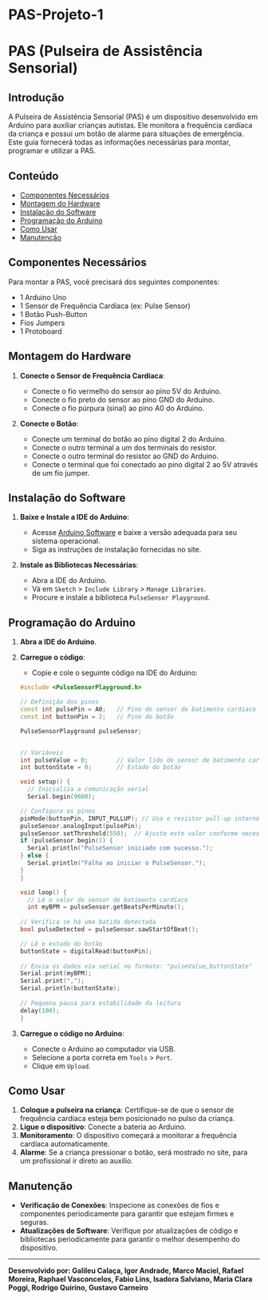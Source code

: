 # PAS-Projeto-1
# PAS (Pulseira de Assistência Sensorial)

## Introdução
A Pulseira de Assistência Sensorial (PAS) é um dispositivo desenvolvido em Arduino para auxiliar crianças autistas. Ele monitora a frequência cardíaca da criança e possui um botão de alarme para situações de emergência. Este guia fornecerá todas as informações necessárias para montar, programar e utilizar a PAS.

## Conteúdo

- [Componentes Necessários](#componentes-necessários)
- [Montagem do Hardware](#montagem-do-hardware)
- [Instalação do Software](#instalação-do-software)
- [Programação do Arduino](#programação-do-arduino)
- [Como Usar](#como-usar)
- [Manutenção](#manutenção)

## Componentes Necessários

Para montar a PAS, você precisará dos seguintes componentes:

- 1 Arduino Uno
- 1 Sensor de Frequência Cardíaca (ex: Pulse Sensor)
- 1 Botão Push-Button
- Fios Jumpers
- 1 Protoboard

## Montagem do Hardware

1. **Conecte o Sensor de Frequência Cardíaca**:
    - Conecte o fio vermelho do sensor ao pino 5V do Arduino.
    - Conecte o fio preto do sensor ao pino GND do Arduino.
    - Conecte o fio púrpura (sinal) ao pino A0 do Arduino.

2. **Conecte o Botão**:
    - Conecte um terminal do botão ao pino digital 2 do Arduino.
    - Conecte o outro terminal a um dos terminais do resistor.
    - Conecte o outro terminal do resistor ao GND do Arduino.
    - Conecte o terminal que foi conectado ao pino digital 2 ao 5V através de um fio jumper.

## Instalação do Software

1. **Baixe e Instale a IDE do Arduino**:
    - Acesse [Arduino Software](https://www.arduino.cc/en/software) e baixe a versão adequada para seu sistema operacional.
    - Siga as instruções de instalação fornecidas no site.

2. **Instale as Bibliotecas Necessárias**:
    - Abra a IDE do Arduino.
    - Vá em `Sketch` > `Include Library` > `Manage Libraries`.
    - Procure e instale a biblioteca `PulseSensor Playground`.

## Programação do Arduino

1. **Abra a IDE do Arduino**.
2. **Carregue o código**:
    - Copie e cole o seguinte código na IDE do Arduino:

    ```cpp
    #include <PulseSensorPlayground.h>

    // Definição dos pinos
    const int pulsePin = A0;   // Pino do sensor de batimento cardíaco
    const int buttonPin = 2;   // Pino do botão
    
    PulseSensorPlayground pulseSensor;
    
    
    // Variáveis
    int pulseValue = 0;        // Valor lido do sensor de batimento cardíaco
    int buttonState = 0;       // Estado do botão
    
    void setup() {
      // Inicializa a comunicação serial
      Serial.begin(9600);
    
    // Configura os pinos
    pinMode(buttonPin, INPUT_PULLUP); // Usa o resistor pull-up interno do Arduino
    pulseSensor.analogInput(pulsePin);
    pulseSensor.setThreshold(550);  // Ajuste este valor conforme necessário
    if (pulseSensor.begin()) {
      Serial.println("PulseSensor iniciado com sucesso.");
    } else {
      Serial.println("Falha ao iniciar o PulseSensor.");
    }
    }
    
    void loop() {
      // Lê o valor do sensor de batimento cardíaco
      int myBPM = pulseSensor.getBeatsPerMinute();
  
    // Verifica se há uma batida detectada
    bool pulseDetected = pulseSensor.sawStartOfBeat();
    
    // Lê o estado do botão
    buttonState = digitalRead(buttonPin);
  
    // Envia os dados via serial no formato: "pulseValue,buttonState"
    Serial.print(myBPM);
    Serial.print(",");
    Serial.println(buttonState);
  
    // Pequena pausa para estabilidade da leitura
    delay(100);
    }
    ```

3. **Carregue o código no Arduino**:
    - Conecte o Arduino ao computador via USB.
    - Selecione a porta correta em `Tools` > `Port`.
    - Clique em `Upload`.

## Como Usar

1. **Coloque a pulseira na criança**: Certifique-se de que o sensor de frequência cardíaca esteja bem posicionado no pulso da criança.
2. **Ligue o dispositivo**: Conecte a bateria ao Arduino.
3. **Monitoramento**: O dispositivo começará a monitorar a frequência cardíaca automaticamente.
4. **Alarme**: Se a criança pressionar o botão, será mostrado no site, para um profissional ir direto ao auxílio.

## Manutenção

- **Verificação de Conexões**: Inspecione as conexões de fios e componentes periodicamente para garantir que estejam firmes e seguras.
- **Atualizações de Software**: Verifique por atualizações de código e bibliotecas periodicamente para garantir o melhor desempenho do dispositivo.

---

**Desenvolvido por: Galileu Calaça, Igor Andrade, Marco Maciel, Rafael Moreira, Raphael Vasconcelos, Fabio Lins, Isadora Salviano, Maria Clara Poggi, Rodrigo Quirino, Gustavo Carneiro**
